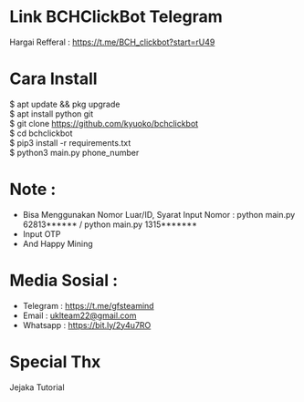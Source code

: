 # Link BCHClickBot Telegram
Hargai Refferal : https://t.me/BCH_clickbot?start=rU49

# Cara Install 
$ apt update && pkg upgrade<br>
$ apt install python git<br>
$ git clone https://github.com/kyuoko/bchclickbot<br>
$ cd bchclickbot<br>
$ pip3 install -r requirements.txt<br>
$ python3 main.py phone_number<br>

# Note :
- Bisa Menggunakan Nomor Luar/ID, Syarat Input Nomor : python main.py 62813****** / python main.py 1315*******
- Input OTP
- And Happy Mining

# Media Sosial :
- Telegram : https://t.me/gfsteamind
- Email : uklteam22@gmail.com
- Whatsapp : https://bit.ly/2y4u7RO

# Special Thx
 Jejaka Tutorial